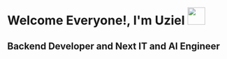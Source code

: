 # Welcome Everyone!, I'm Uziel <img src="https://i.gifer.com/3klR.gif" width="40" height="40" />
<h2>Backend Developer and Next IT and AI Engineer</h2>


